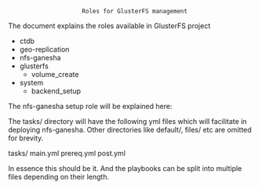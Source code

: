                          Roles for GlusterFS management

The document explains the roles available in GlusterFS project

* ctdb
* geo-replication
* nfs-ganesha
* glusterfs
  * volume_create
* system
  * backend_setup


The nfs-ganesha setup role will be explained here:

The tasks/ directory will have the following yml files which will facilitate in
deploying nfs-ganesha. Other directories like default/, files/ etc are omitted
for brevity.

tasks/
    main.yml
    prereq.yml
    post.yml

In essence this should be it. And the playbooks can be split into multiple files
depending on their length.

